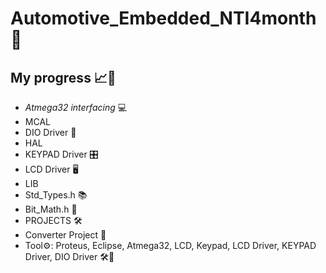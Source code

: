 # Automotive_Embedded_NTI4month 🚗
## My progress 📈🚀
- *Atmega32 interfacing* 💻
- MCAL
- DIO Driver 🚦
- HAL
- KEYPAD Driver 🎛️
- LCD Driver 🖥️
- LIB
- Std_Types.h 📚
- Bit_Math.h 🔢
- PROJECTS 🛠️
- Converter Project 🔄
- Tool⚙️: Proteus, Eclipse, Atmega32, LCD, Keypad, LCD Driver, KEYPAD Driver, DIO Driver 🛠️🌟
